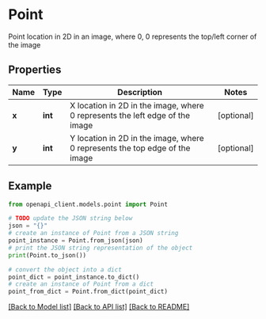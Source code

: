 # Point

Point location in 2D in an image, where 0, 0 represents the top/left corner of the image

## Properties

Name | Type | Description | Notes
------------ | ------------- | ------------- | -------------
**x** | **int** | X location in 2D in the image, where 0 represents the left edge of the image | [optional] 
**y** | **int** | Y location in 2D in the image, where 0 represents the top edge of the image | [optional] 

## Example

```python
from openapi_client.models.point import Point

# TODO update the JSON string below
json = "{}"
# create an instance of Point from a JSON string
point_instance = Point.from_json(json)
# print the JSON string representation of the object
print(Point.to_json())

# convert the object into a dict
point_dict = point_instance.to_dict()
# create an instance of Point from a dict
point_from_dict = Point.from_dict(point_dict)
```
[[Back to Model list]](../README.md#documentation-for-models) [[Back to API list]](../README.md#documentation-for-api-endpoints) [[Back to README]](../README.md)


